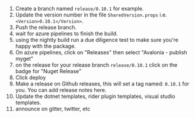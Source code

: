 1) Create a branch named `release/0.10.1` for example.
2) Update the version number in the file `SharedVersion.props` i.e. `<Version>0.10.1</Version>`.
3) Push the release branch.
4) wait for azure pipelines to finish the build.
5) using the nightly build run a due diligence test to make sure you're happy with the package.
6) On azure pipelines, click on "Releases" then select "Avalonia - publish myget"
7) on the release for your release branch `release/0.10.1` click on the badge for "Nuget Release"
8) Click deploy
9) Make a release on Github releases, this will set a tag named: `0.10.1` for you. You can add release notes here.
10) Update the dotnet templates, rider plugin templates, visual studio templates.
11) announce on gitter, twitter, etc